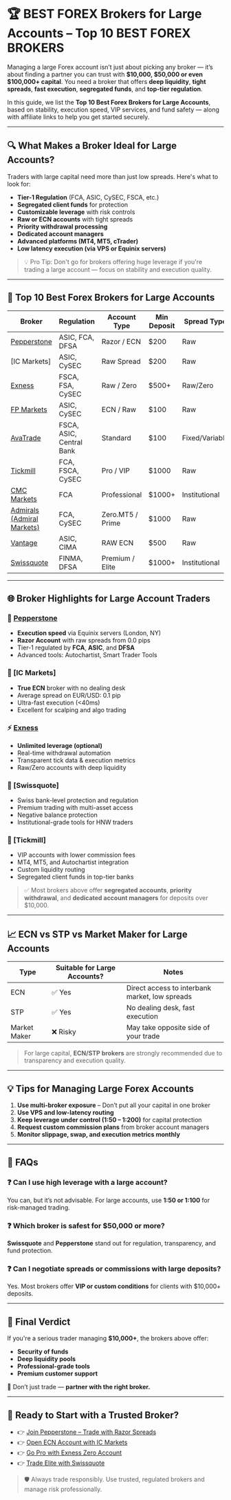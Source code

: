 # 🏆 BEST FOREX Brokers for Large Accounts – Top 10 BEST FOREX BROKERS

Managing a large Forex account isn’t just about picking any broker — it’s about finding a partner you can trust with **$10,000, $50,000 or even $100,000+ capital**. You need a broker that offers **deep liquidity**, **tight spreads**, **fast execution**, **segregated funds**, and **top-tier regulation**.

In this guide, we list the **Top 10 Best Forex Brokers for Large Accounts**, based on stability, execution speed, VIP services, and fund safety — along with affiliate links to help you get started securely.

---

## 🔍 What Makes a Broker Ideal for Large Accounts?

Traders with large capital need more than just low spreads. Here's what to look for:

- **Tier-1 Regulation** (FCA, ASIC, CySEC, FSCA, etc.)
- **Segregated client funds** for protection
- **Customizable leverage** with risk controls
- **Raw or ECN accounts** with tight spreads
- **Priority withdrawal processing**
- **Dedicated account managers**
- **Advanced platforms (MT4, MT5, cTrader)**
- **Low latency execution (via VPS or Equinix servers)**

> 💡 Pro Tip: Don't go for brokers offering huge leverage if you're trading a large account — focus on stability and execution quality.

---

## 🧾 Top 10 Best Forex Brokers for Large Accounts

| Broker                                            | Regulation              | Account Type        | Min Deposit | Spread Type | Link               |
|--------------------------------------------------|--------------------------|---------------------|-------------|-------------|--------------------|
| [Pepperstone](https://trk.pepperstonepartners.com/aff_c?offer_id=367&aff_id=33954)            | ASIC, FCA, DFSA          | Razor / ECN         | $200        | Raw         | Start Trading      |
| [IC Markets]              | ASIC, CySEC              | Raw Spread          | $200        | Raw         | Open Account       |
| [Exness](https://one.exnesstrack.org/a/english23)                      | FSCA, FSA, CySEC         | Raw / Zero          | $500+       | Raw/Zero    | Join Exness        |
| [FP Markets](https://www.fpmarkets.com/?redir=stv&fpm-affiliate-utm-source=IB&fpm-affiliate-agt=56244)               | ASIC, CySEC              | ECN / Raw           | $100        | Raw         | Start with FP      |
| [AvaTrade](https://www.avatrade.com?versionId=10301&tag=194438)                  | FSCA, ASIC, Central Bank | Standard            | $100        | Fixed/Variable | Trade Now         |
| [Tickmill](https://linktr.ee/ForexBrokersTop)                  | FCA, FSCA, CySEC         | Pro / VIP           | $1000       | Raw         | Start Now          |
| [CMC Markets](https://linktr.ee/ForexBrokersTop)                    | FCA                      | Professional        | $1000+      | Institutional | CMC Access        |
| [Admirals (Admiral Markets)](https://linktr.ee/ForexBrokersTop)| FCA, CySEC               | Zero.MT5 / Prime    | $1000       | Raw         | Join Admirals      |
| [Vantage](https://linktr.ee/ForexBrokersTop)                    | ASIC, CIMA               | RAW ECN             | $500        | Raw         | Try Vantage        |
| [Swissquote](https://linktr.ee/ForexBrokersTop)              | FINMA, DFSA              | Premium / Elite     | $1000+      | Institutional | Get Started        |

---

## 🌐 Broker Highlights for Large Account Traders

### 🥇 [Pepperstone](https://trk.pepperstonepartners.com/aff_c?offer_id=367&aff_id=33954)
- **Execution speed** via Equinix servers (London, NY)
- **Razor Account** with raw spreads from 0.0 pips
- Tier-1 regulated by **FCA**, **ASIC**, and **DFSA**
- Advanced tools: Autochartist, Smart Trader Tools

### 🥈 [IC Markets]
- **True ECN** broker with no dealing desk
- Average spread on EUR/USD: 0.1 pip
- Ultra-fast execution (<40ms)
- Excellent for scalping and algo trading

### ⚡ [Exness](https://one.exnesstrack.org/a/english23)
- **Unlimited leverage (optional)**
- Real-time withdrawal automation
- Transparent tick data & execution metrics
- Raw/Zero accounts with deep liquidity

### 🔐 [Swissquote]
- Swiss bank-level protection and regulation
- Premium trading with multi-asset access
- Negative balance protection
- Institutional-grade tools for HNW traders

### 🔧 [Tickmill]
- VIP accounts with lower commission fees
- MT4, MT5, and Autochartist integration
- Custom liquidity routing
- Segregated client funds in top-tier banks

> ✅ Most brokers above offer **segregated accounts**, **priority withdrawal**, and **dedicated account managers** for deposits over $10,000.

---

## 📈 ECN vs STP vs Market Maker for Large Accounts

| Type           | Suitable for Large Accounts? | Notes                                                |
|----------------|------------------------------|-------------------------------------------------------|
| ECN            | ✅ Yes                        | Direct access to interbank market, low spreads        |
| STP            | ✅ Yes                        | No dealing desk, fast execution                       |
| Market Maker   | ❌ Risky                      | May take opposite side of your trade                  |

> For large capital, **ECN/STP brokers** are strongly recommended due to transparency and execution quality.

---

## 💡 Tips for Managing Large Forex Accounts

1. **Use multi-broker exposure** – Don’t put all your capital in one broker
2. **Use VPS and low-latency routing**
3. **Keep leverage under control (1:50 – 1:200)** for capital protection
4. **Request custom commission plans** from broker account managers
5. **Monitor slippage, swap, and execution metrics monthly**

---

## 🧠 FAQs

### ❓ Can I use high leverage with a large account?
You can, but it’s not advisable. For large accounts, use **1:50 or 1:100** for risk-managed trading.

### ❓ Which broker is safest for $50,000 or more?
**Swissquote** and **Pepperstone** stand out for regulation, transparency, and fund protection.

### ❓ Can I negotiate spreads or commissions with large deposits?
Yes. Most brokers offer **VIP or custom conditions** for clients with $10,000+ deposits.

---

## 📌 Final Verdict

If you're a serious trader managing **$10,000+**, the brokers above offer:

- **Security of funds**
- **Deep liquidity pools**
- **Professional-grade tools**
- **Premium customer support**

🚀 Don’t just trade — **partner with the right broker.**

---

## 🔗 Ready to Start with a Trusted Broker?

- 👉 [Join Pepperstone – Trade with Razor Spreads](https://linktr.ee/ForexBrokersTop)  
- 👉 [Open ECN Account with IC Markets](https://linktr.ee/ForexBrokersTop)  
- 👉 [Go Pro with Exness Zero Account](https://linktr.ee/ForexBrokersTop)   
- 👉 [Trade Elite with Swissquote](https://linktr.ee/ForexBrokersTop)  

> 🛡️ Always trade responsibly. Use trusted, regulated brokers and manage risk professionally.

